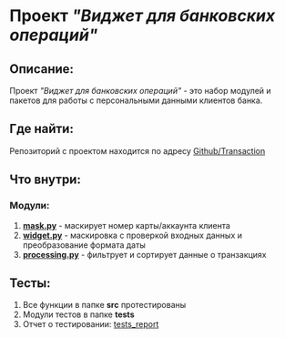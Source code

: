 # Проект *"Виджет для банковских операций"*

## Описание:

Проект *"Виджет для банковских операций"* - это набор модулей и пакетов для работы
с персональными данными клиентов банка.

## Где найти:

Репозиторий с проектом находится по адресу [Github/Transaction](https://github.com/AmirGadzhimirzaev/Transactions.git)

## Что внутри:

### Модули:

1. **[mask.py](src/mask.py)** - маскирует номер карты/аккаунта клиента
2. **[widget.py](src/widget.py)** - маскировка с проверкой входных данных и преобразование формата даты
3. **[processing.py](src/processing.py)** - фильтрует и сортирует данные о транзакциях

## Тесты:

1. Все функции в папке **src** протестированы
2. Модули тестов в папке **tests**
2. Отчет о тестировании: [tests_report](http://localhost:63342/Transactions/htmlcov/index.html?_ijt=h7glan3dd8im6u77lg6s4fu07&_ij_reload=RELOAD_ON_SAVE)
